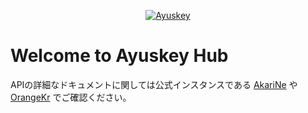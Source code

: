 <p align="center">
  <a href="https://ayuskey-hub.readthedocs.io/"><img src="https://s3.akarinext.org/assets/*/ayuskey-desk-2.png" alt="Ayuskey"></a>
</p>

# Welcome to Ayuskey Hub

APIの詳細なドキュメントに関しては公式インスタンスである [AkariNe](https://ne.akarinext.org/api-doc) や [OrangeKr](https://kr.akirin.xyz/api-doc)
でご確認ください。

